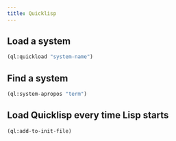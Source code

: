 ```yaml
---
title: Quicklisp
---
```


Load a system
-------------

```lisp
(ql:quickload "system-name")
```

Find a system
-------------

```lisp
(ql:system-apropos "term")
```

Load Quicklisp every time Lisp starts
-------------------------------------

```lisp
(ql:add-to-init-file)
```
